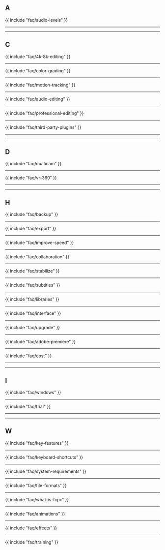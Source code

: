 ## A

{{ include "faq/audio-levels" }}

---


---

## C

{{ include "faq/4k-8k-editing" }}

---

{{ include "faq/color-grading" }}

---

{{ include "faq/motion-tracking" }}

---

{{ include "faq/audio-editing" }}

---

{{ include "faq/professional-editing" }}

---

{{ include "faq/third-party-plugins" }}

---


---

## D

{{ include "faq/multicam" }}

---

{{ include "faq/vr-360" }}

---


---

## H

{{ include "faq/backup" }}

---

{{ include "faq/export" }}

---

{{ include "faq/improve-speed" }}

---

{{ include "faq/collaboration" }}

---

{{ include "faq/stabilize" }}

---

{{ include "faq/subtitles" }}

---

{{ include "faq/libraries" }}

---

{{ include "faq/interface" }}

---

{{ include "faq/upgrade" }}

---

{{ include "faq/adobe-premiere" }}

---

{{ include "faq/cost" }}

---


---

## I

{{ include "faq/windows" }}

---

{{ include "faq/trial" }}

---


---

## W

{{ include "faq/key-features" }}

---

{{ include "faq/keyboard-shortcuts" }}

---

{{ include "faq/system-requirements" }}

---

{{ include "faq/file-formats" }}

---

{{ include "faq/what-is-fcpx" }}

---

{{ include "faq/animations" }}

---

{{ include "faq/effects" }}

---

{{ include "faq/training" }}


